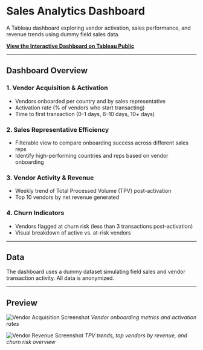 # Sales Analytics Dashboard

A Tableau dashboard exploring vendor activation, sales performance, and revenue trends using dummy field sales data.

[**View the Interactive Dashboard on Tableau Public**](https://public.tableau.com/views/SalesAnalytics_17442935115980/Dashboard1?:language=en-US&:sid=&:redirect=auth&:display_count=n&:origin=viz_share_link)

---

## Dashboard Overview

### 1. Vendor Acquisition & Activation
- Vendors onboarded per country and by sales representative
- Activation rate (% of vendors who start transacting)
- Time to first transaction (0–1 days, 6–10 days, 10+ days)

### 2. Sales Representative Efficiency
- Filterable view to compare onboarding success across different sales reps
- Identify high-performing countries and reps based on vendor onboarding

### 3. Vendor Activity & Revenue
- Weekly trend of Total Processed Volume (TPV) post-activation
- Top 10 vendors by net revenue generated

### 4. Churn Indicators
- Vendors flagged at churn risk (less than 3 transactions post-activation)
- Visual breakdown of active vs. at-risk vendors

---

## Data

The dashboard uses a dummy dataset simulating field sales and vendor transaction activity. All data is anonymized.

---

## Preview

![Vendor Acquisition Screenshot](images/dashboard1.png)
*Vendor onboarding metrics and activation rates*

![Vendor Revenue Screenshot](images/dashboard2.png)
*TPV trends, top vendors by revenue, and churn risk overview*
